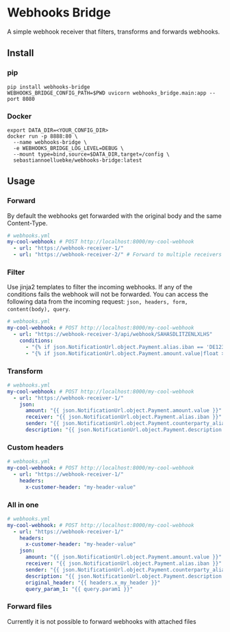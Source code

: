 # Webhooks Bridge
A simple webhook receiver that filters, transforms and forwards webhooks.

## Install
### pip
```shell
pip install webhooks-bridge
WEBHOOKS_BRIDGE_CONFIG_PATH=$PWD uvicorn webhooks_bridge.main:app --port 8080
```
### Docker
```shell
export DATA_DIR=<YOUR_CONFIG_DIR>
docker run -p 8888:80 \
  --name webhooks-bridge \
  -e WEBHOOKS_BRIDGE_LOG_LEVEL=DEBUG \
  --mount type=bind,source=$DATA_DIR,target=/config \
  sebastiannoelluebke/webhooks-bridge:latest
```
## Usage

### Forward
By default the webhooks get forwarded with the original body and the same Content-Type.
```yaml
# webhooks.yml
my-cool-webhook: # POST http://localhost:8000/my-cool-webhook
  - url: "https://webhook-receiver-1/" 
  - url: "https://webhook-receiver-2/" # Forward to multiple receivers
```
### Filter
Use jinja2 templates to filter the incoming webhooks. If any of the conditions fails the webhook will not be forwarded. You can access the following data from the incoming request: ```json, headers, form, content(body), query```.
```yaml
# webhooks.yml
my-cool-webhook: # POST http://localhost:8000/my-cool-webhook
  - url: "https://webhook-receiver-3/api/webhook/SAHASDLITZENLXLHS"
    conditions:
      - "{% if json.NotificationUrl.object.Payment.alias.iban == 'DE123123123123213' %}True{% else %}False{% endif %}"
      - "{% if json.NotificationUrl.object.Payment.amount.value|float > 0 %}True{% else %}False{% endif %}"
```
### Transform
```yaml
# webhooks.yml
my-cool-webhook: # POST http://localhost:8000/my-cool-webhook
  - url: "https://webhook-receiver-1/"
    json:
      amount: "{{ json.NotificationUrl.object.Payment.amount.value }}"
      receiver: "{{ json.NotificationUrl.object.Payment.alias.iban }}"
      sender: "{{ json.NotificationUrl.object.Payment.counterparty_alias.iban }}"
      description: "{{ json.NotificationUrl.object.Payment.description }}"

```
### Custom headers
```yaml
# webhooks.yml
my-cool-webhook: # POST http://localhost:8000/my-cool-webhook
  - url: "https://webhook-receiver-1/"
    headers:
      x-customer-header: "my-header-value"
```
### All in one
```yaml
# webhooks.yml
my-cool-webhook: # POST http://localhost:8000/my-cool-webhook
  - url: "https://webhook-receiver-1/"
    headers:
      x-customer-header: "my-header-value"
    json:
      amount: "{{ json.NotificationUrl.object.Payment.amount.value }}"
      receiver: "{{ json.NotificationUrl.object.Payment.alias.iban }}"
      sender: "{{ json.NotificationUrl.object.Payment.counterparty_alias.iban }}"
      description: "{{ json.NotificationUrl.object.Payment.description }}"
      original_header: "{{ headers.x_my_header }}"
      query_param_1: "{{ query.param1 }}"
```
### Forward files
Currently it is not possible to forward webhooks with attached files
